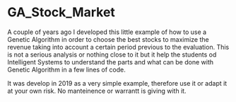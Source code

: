 # GA_Stock_Market

A couple of years ago I developed this little example of how to use a Genetic Algorithm in order to choose the best stocks to maximize the revenue taking into account a certain period previous to the evaluation. This is not a serious analysis or nothing close to it but it help the students od Intelligent Systems to understand the parts and what can be done with Genetic Algorithm in a few lines of code.

It was develop in 2019  as a very simple example, therefore use it or adapt it at your own risk. No manteinence or warrantt is giving with it.
